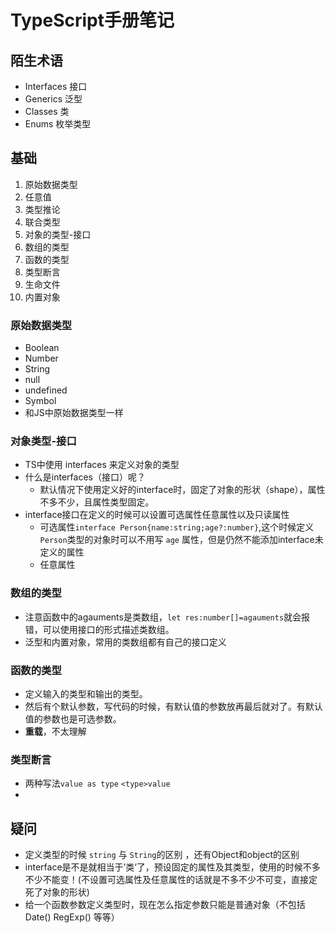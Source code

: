 # TypeScript手册笔记

## 陌生术语
- Interfaces   接口
- Generics     泛型
- Classes       类
- Enums        枚举类型

## 基础

1. 原始数据类型
2. 任意值
3. 类型推论
4. 联合类型
5. 对象的类型-接口
6. 数组的类型
7. 函数的类型
8. 类型断言
9. 生命文件
10. 内置对象

### 原始数据类型
- Boolean
- Number
- String
- null
- undefined
- Symbol
- 和JS中原始数据类型一样

### 对象类型-接口

- TS中使用 interfaces 来定义对象的类型
- 什么是interfaces（接口）呢？
  - 默认情况下使用定义好的interface时，固定了对象的形状（shape），属性不多不少，且属性类型固定。
- interface接口在定义的时候可以设置可选属性任意属性以及只读属性
  - 可选属性`interface Person{name:string;age?:number}`,这个时候定义`Person`类型的对象时可以不用写 `age` 属性，但是仍然不能添加interface未定义的属性
  - 任意属性



### 数组的类型

- 注意函数中的agauments是类数组，`let res:number[]=agauments`就会报错，可以使用接口的形式描述类数组。
- 泛型和内置对象，常用的类数组都有自己的接口定义

### 函数的类型

- 定义输入的类型和输出的类型。
- 然后有个默认参数，写代码的时候，有默认值的参数放再最后就对了。有默认值的参数也是可选参数。
- **重载**，不太理解

### 类型断言

- 两种写法`value as type` `<type>value`
- 

## 疑问

- 定义类型的时候 `string` 与 `String`的区别 ，还有Object和object的区别
- interface是不是就相当于’类‘了，预设固定的属性及其类型，使用的时候不多不少不能变！(不设置可选属性及任意属性的话就是不多不少不可变，直接定死了对象的形状)
- 给一个函数参数定义类型时，现在怎么指定参数只能是普通对象（不包括 Date() RegExp() 等等）